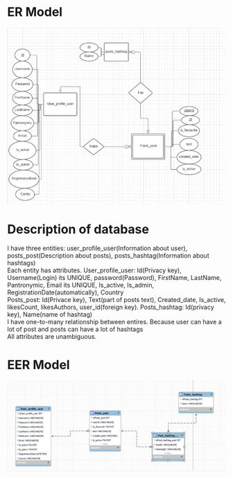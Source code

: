 # ER Model
![Alt Image](/Docs/DataBase/Images/ER_Diagram.png)
# Description of database
I have three entities: user_profile_user(Information about user), posts_post(Description about posts), posts_hashtag(Information about hashtags)  
Each entity has attributes.
User_profile_user: Id(Privacy key), Username(Login) its UNIQUE, password(Password), FirstName, LastName, Pantronymic, Email its UNIQUE, Is_active, Is_admin, RegistrationDate(automatically), Country  
Posts_post: Id(Privace key), Text(part of posts text), Created_date, Is_active, likesCount, likesAuthors, user_id(foreign key).
Posts_hashtag: Id(privacy key), Name(name of hashtag)  
I have one-to-many relationship between entires. Because user can have a lot of post and posts can have a lot of hashtags  
All attributes are unambiguous.  
# EER Model  
![Alt Image](/Docs/DataBase/Images/Даталогическая_модель.png)
